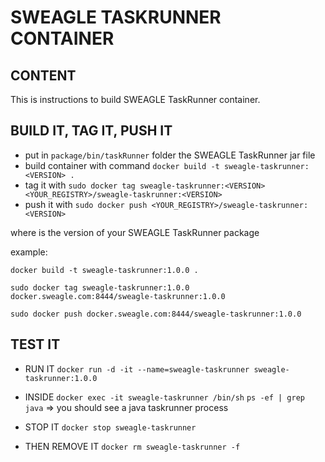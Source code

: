 # SWEAGLE TASKRUNNER CONTAINER

## CONTENT

This is instructions to build SWEAGLE TaskRunner container.

## BUILD IT, TAG IT, PUSH IT

- put in `package/bin/taskRunner` folder the SWEAGLE TaskRunner jar file
- build container with command `docker build -t sweagle-taskrunner:<VERSION> .`
- tag it with `sudo docker tag sweagle-taskrunner:<VERSION> <YOUR_REGISTRY>/sweagle-taskrunner:<VERSION>`
- push it with `sudo docker push <YOUR_REGISTRY>/sweagle-taskrunner:<VERSION>`

where <VERSION> is the version of your SWEAGLE TaskRunner package


example:

`docker build -t sweagle-taskrunner:1.0.0 .`

`sudo docker tag sweagle-taskrunner:1.0.0 docker.sweagle.com:8444/sweagle-taskrunner:1.0.0`

`sudo docker push docker.sweagle.com:8444/sweagle-taskrunner:1.0.0`


## TEST IT

- RUN IT
`docker run -d -it --name=sweagle-taskrunner sweagle-taskrunner:1.0.0`

- INSIDE
`docker exec -it sweagle-taskrunner /bin/sh`
`ps -ef | grep java` => you should see a java taskrunner process

- STOP IT
`docker stop sweagle-taskrunner`

- THEN REMOVE IT
`docker rm sweagle-taskrunner -f`
